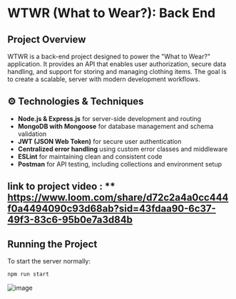 # WTWR (What to Wear?): Back End

## Project Overview

WTWR is a back-end project designed to power the "What to Wear?" application. It provides an API that enables user authorization, secure data handling, and support for storing and managing clothing items. The goal is to create a scalable, server with modern development workflows.

## ⚙️ Technologies & Techniques

- **Node.js & Express.js** for server-side development and routing
- **MongoDB with Mongoose** for database management and schema validation
- **JWT (JSON Web Token)** for secure user authentication
- **Centralized error handling** using custom error classes and middleware
- **ESLint** for maintaining clean and consistent code
- **Postman** for API testing, including collections and environment setup

## link to project video : \*\* https://www.loom.com/share/d72c2a4a0cc444f0a4494090c93d68ab?sid=43fdaa90-6c37-49f3-83c6-95b0e7a3d84b

## Running the Project

To start the server normally:

```bash
npm run start
```

![image]()
